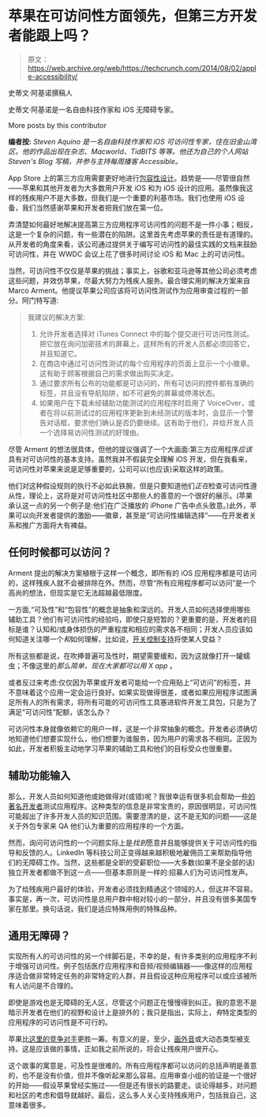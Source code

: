 # 苹果在可访问性方面领先，但第三方开发者能跟上吗？

> 原文：<https://web.archive.org/web/https://techcrunch.com/2014/08/02/apple-accessibility/>

史蒂文·阿基诺撰稿人

史蒂文·阿基诺是一名自由科技作家和 iOS 无障碍专家。

More posts by this contributor

**编者按:** *Steven Aquino 是一名自由科技作家和 iOS 可访问性专家，住在旧金山湾区。他的作品出现在杂志、Macworld、TidBITS 等等。他还为自己的个人网站 Steven's Blog 写稿，并参与主持每周播客 Accessible。*

App Store 上的第三方应用需要更好地进行[包容性设计](https://web.archive.org/web/20230212220515/http://www.imore.com/power-and-promise-accessibility-and-inclusive-design)。趋势是——尽管很自然——苹果和其他开发者为大多数用户开发 iOS 和为 iOS 设计的应用。虽然像我这样的残疾用户不是大多数，但我们是一个重要的利基市场。我们也使用 iOS 设备，我们当然感谢苹果和开发者把我们放在第一位。

弄清楚如何最好地解决提高第三方应用程序可访问性的问题不是一件小事；相反，这是一个复杂的问题，有一些潜在的陷阱。这里首先考虑苹果的责任是有道理的。从开发者的角度来看，该公司通过提供关于编写可访问性的最佳实践的文档来鼓励可访问性，并在 WWDC 会议上花了很多时间讨论 iOS 和 Mac 上的可访问性。

当然，可访问性不仅仅是苹果的挑战；事实上，谷歌和亚马逊等其他公司必须考虑这些问题，并效仿苹果，尽最大努力为残疾人服务。最合理实用的解决方案来自 Marco Arment。他提议苹果公司应该将可访问性测试作为应用审查过程的一部分。阿门特写道:

> 我建议的解决方案:
> 
> 1.  允许开发者选择对 iTunes Connect 中的每个提交进行可访问性测试。把它放在询问加密技术的屏幕上，这样所有的开发人员都必须回答它，并且知道它。
> 2.  在商店中通过可访问性测试的每个应用程序的页面上显示一个小徽章。这有助于顾客根据自己的需求做出购买决定。
> 3.  通过要求所有公布的功能都是可访问的，所有可访问的控件都有准确的标签，并且没有导航陷阱，如不可避免的屏幕或停滞状态。
> 4.  如果用户在下载未经辅助功能测试的应用程序时启用了 VoiceOver，或者在将以前测试过的应用程序更新到未经测试的版本时，会显示一个警告对话框，要求他们确认是否仍要继续。这有助于他们，并给开发人员一个选择易访问性测试的好理由。

尽管 Arment 的想法很具体，但他的提议强调了一个大画面:第三方应用程序*应该*具有对可访问性的基本支持。虽然我并不假装完全理解 iOS 开发，但在我看来，可访问性对苹果来说是足够重要的，公司可以(也应该)采取这样的政策。

他们对这种假设规则的执行不必如此铁腕，但是只要知道他们*正在*检查可访问性遵从性，理论上，这将是对可访问性社区中那些人的善意的一个很好的展示。(苹果承认这一点的另一个例子是:他们在广泛播放的 iPhone 广告中点头致意。)此外，苹果可以向开发者提供的激励——徽章，甚至是“可访问性编辑选择”——在开发者关系和推广方面将大有裨益。

## 任何时候都可以访问？

Arment 提出的解决方案植根于这样一个概念，即所有的 iOS 应用程序都是可访问的，这样残疾人就不会被排除在外。然而，尽管“所有应用程序都可以访问”是一个高尚的想法，但现实是它无法超越最低限度。

一方面,“可及性”和“包容性”的概念是抽象和深远的。开发人员如何选择使用哪些辅助工具？他们有可访问性的经验吗，即使只是短暂的？更重要的是，开发者的目标是谁？认知和/或身体损伤的严重程度和相应的需求各不相同；开发人员应该如何知道关注哪一个*和*如何理解，比如说，[开关控制支持](https://web.archive.org/web/20230212220515/http://support.apple.com/kb/HT5886)将使某人受益？

所有这些都是说，在吹捧普遍可及性时，期望需要缓和，因为这就像打开一罐蠕虫；不像这里的*那么简单，现在大家都可以用 X app* 。

或者反过来考虑:仅仅因为苹果或开发者可能给一个应用贴上“可访问”的标签，并不意味着这个应用一定会运行良好。如果实现做得很差，或者如果应用程序试图满足所有人的所有需求，将所有可能的可访问性工具塞进软件开发工具包，只是为了满足“可访问性”配额，该怎么办？

可访问性本身就像依赖它的用户一样，这是一个非常抽象的概念。开发者必须确切地知道他们想要实现什么，他们想要为谁服务，因为用户的需求各不相同。正因为如此，开发者积极主动地学习苹果的辅助工具和他们的目标受众也很重要。

## 辅助功能输入

那么，开发人员如何知道他或她做得对(或错)呢？我很幸运有很多机会帮助一些[的著名开发者](https://web.archive.org/web/20230212220515/http://stevensblog.org/unread-review/)测试应用程序。这种类型的信息是非常宝贵的，原因很明显，可访问性可能超出了许多开发人员的知识范围。需要澄清的是，这不是无知的问题——这是关于外包专家来 QA 他们认为重要的应用程序的一个方面。

然而，询问可访问性的一个问题实际上是*找到*愿意并且能够提供关于可访问性的指导和反馈的人。LinkedIn 等科技公司正变得越来越积极地雇佣员工来帮助指导他们的无障碍工作。当然，这些都是全职的受薪职位——大多数(如果不是全部的话)独立开发者都做不到这一点——但基本原则是一样的:招募人们为可访问性发声。

为了给残疾用户最好的体验，开发者必须找到精通这个领域的人，但这并不容易。事实是，再一次，可访问性是总用户群中相对较小的一部分，并且没有很多美国专家在那里。换句话说，我们是适应特殊用例的特殊品种。

## 通用无障碍？

实现所有人的可访问性的另一个绊脚石是，不幸的是，有许多类别的应用程序不利于增强可访问性。例子包括医疗应用程序和音频/视频编辑器——像这样的应用程序适合做非常特定任务的非常特定的人群，并且假设这种应用程序可以或应该被所有人访问是不合理的。

即使是游戏也是无障碍的无人区，尽管这个问题正在慢慢得到纠正。我的意思不是暗示开发者在他们的视野和设计上是排外的；我只是指出，实际上，*有*特定类型的应用程序的可访问性是不可行的。

苹果比[这里的竞争对手](https://web.archive.org/web/20230212220515/http://chrishofstader.com/android-ios-and-accessibility/)更胜一筹。有意义的是，至少，[画外音](https://web.archive.org/web/20230212220515/https://www.apple.com/accessibility/osx/voiceover/)或大动态类型被支持。这是应该做的事情，正如我之前所说的，将会让残疾用户很开心。

这个故事的寓意是，可及性是很难的。所有应用程序都可以访问的总括声明是善意的，也不是没有价值，但并不像听起来那么容易。应用审查小组的验证是一个很好的开始——假设苹果曾经实施过——但是还有很长的路要走。谈论得越多，对问题和社区的考虑和倡导就越好。最后，这么多人关心支持残疾用户，包括我自己，这意味着很多。